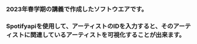 ### ﻿2023年春学期の講義で作成したソフトウエアです。
### Spotifyapiを使用して、アーティストのIDを入力すると、そのアーティストに関連しているアーティストを可視化することが出来ます。
